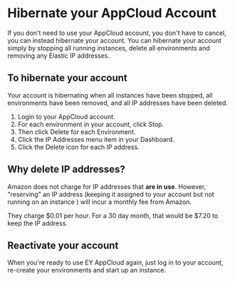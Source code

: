 # Hibernate your AppCloud Account

If you don't need to use your AppCloud account, you don't have to cancel, you can instead
hibernate your account. You can hibernate your account simply by stopping all running 
instances, delete all environments and removing any Elastic IP addresses.


## To hibernate your account
Your account is hibernating when all instances have been stopped, all environments have 
been removed, and all IP addresses have been deleted.

  1. Login to your AppCloud account.
  2. For each environment in your account, click Stop.
  3. Then click Delete for each Environment.
  4. Click the IP Addresses menu item in your Dashboard.
  5. Click the Delete icon for each IP address.

## Why delete IP addresses?

Amazon does not charge for IP addresses that **are in use**. However, "reserving" an
IP address (keeping it assigned to your account but not running on an instance ) will incur
a monthly fee from Amazon.

They charge $0.01 per hour.  For a 30 day month, that would be $7.20 to keep the IP address.

## Reactivate your account

When you're ready to use EY AppCloud again, just log in to your account, re-create your 
environments and start up an instance.
